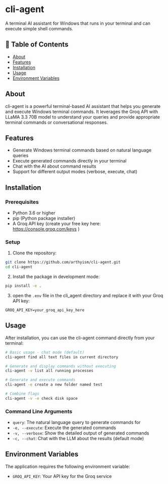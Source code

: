 
# cli-agent

A terminal AI assistant for Windows that runs in your terminal and can execute simple shell commands.

## 📔 Table of Contents

- [About](#about)
- [Features](#features)
- [Installation](#installation)
- [Usage](#usage)
- [Environment Variables](#environment-variables)


## About

cli-agent is a powerful terminal-based AI assistant that helps you generate and execute Windows terminal commands. It leverages the Groq API with LLaMA 3.3 70B model to understand your queries and provide appropriate terminal commands or conversational responses.

## Features

- Generate Windows terminal commands based on natural language queries
- Execute generated commands directly in your terminal
- Chat with the AI about command results
- Support for different output modes (verbose, execute, chat)


## Installation

### Prerequisites

- Python 3.6 or higher
- pip (Python package installer)
- A Groq API key (create your free key here: https://console.groq.com/keys )


### Setup

1. Clone the repository:
```bash
git clone https://github.com/arthyism/cli-agent.git
cd cli-agent
```

2. Install the package in development mode:
```bash
pip install -e .
```

3. open the `.env` file in the cli_agent directory and replace it with your Groq API key:
```
GROQ_API_KEY=your_groq_api_key_here
```


## Usage

After installation, you can use the cli-agent command directly from your terminal:

```bash
# Basic usage - chat mode (default)
cli-agent find all text files in current directory

# Generate and display commands without executing
cli-agent -v list all running processes

# Generate and execute commands
cli-agent -e create a new folder named test

# Combine flags
cli-agent -v -e check disk space
```


### Command Line Arguments

- `query`: The natural language query to generate commands for
- `-e, --execute`: Execute the generated commands
- `-v, --verbose`: Show the detailed output of generated commands
- `-c, --chat`: Chat with the LLM about the results (default mode)


## Environment Variables

The application requires the following environment variable:

- `GROQ_API_KEY`: Your API key for the Groq service



